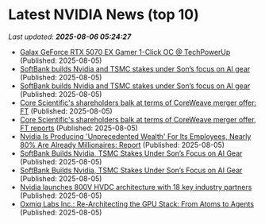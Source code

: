 # Latest NVIDIA News (top 10)
_Last updated: **2025-08-06 05:24:27**_

- [Galax GeForce RTX 5070 EX Gamer 1-Click OC @ TechPowerUp](https://www.madshrimps.be/news/galax-geforce-rtx-5070-ex-gamer-1-click-oc-techpowerup/) (Published: 2025-08-05)
- [SoftBank builds Nvidia and TSMC stakes under Son’s focus on AI gear](https://biztoc.com/x/584422e5c885e711) (Published: 2025-08-05)
- [SoftBank builds Nvidia and TSMC stakes under Son’s focus on AI gear](https://www.japantimes.co.jp/business/2025/08/05/companies/softbank-nvidia-tsmc-stakes/) (Published: 2025-08-05)
- [Core Scientific's shareholders balk at terms of CoreWeave merger offer: FT](https://economictimes.indiatimes.com/tech/technology/core-scientifics-shareholders-balk-at-terms-of-coreweave-merger-offer-ft/articleshow/123109688.cms) (Published: 2025-08-05)
- [Core Scientific's shareholders balk at terms of CoreWeave merger offer, FT reports](https://www.channelnewsasia.com/business/core-scientifics-shareholders-balk-terms-coreweave-merger-offer-ft-reports-5277431) (Published: 2025-08-05)
- [Nvidia Is Producing 'Unprecedented Wealth' For Its Employees, Nearly 80% Are Already Millionaires: Report](https://biztoc.com/x/eae79216b6dd9559) (Published: 2025-08-05)
- [SoftBank Builds Nvidia, TSMC Stakes Under Son’s Focus on AI Gear](https://biztoc.com/x/06174243cd426ff2) (Published: 2025-08-05)
- [SoftBank Builds Nvidia, TSMC Stakes Under Son’s Focus on AI Gear](https://www.livemint.com/companies/news/softbank-builds-nvidia-tsmc-stakes-under-son-s-focus-on-ai-gear-11754365913826.html) (Published: 2025-08-05)
- [Nvidia launches 800V HVDC architecture with 18 key industry partners](https://www.digitimes.com/news/a20250805PD217/nvidia-data-center-infrastructure-gan-innoscience.html) (Published: 2025-08-05)
- [Oxmiq Labs Inc.: Re-Architecting the GPU Stack: From Atoms to Agents](https://oxmiq.ai/press) (Published: 2025-08-05)
